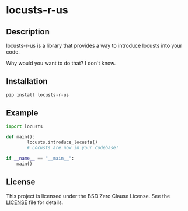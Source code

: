 # locusts-r-us

## Description
locusts-r-us is a library that provides a way to introduce locusts into your code.

Why would you want to do that? I don't know.

## Installation
```sh
pip install locusts-r-us
```

## Example
```python
import locusts

def main():
		locusts.introduce_locusts()
		# Locusts are now in your codebase!

if __name__ == "__main__":
	main()
```

## License
This project is licensed under the BSD Zero Clause License. See the [LICENSE](../LICENSE) file for details.